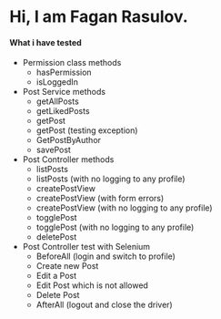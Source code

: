 # Hi, I am Fagan Rasulov.

#### What i have tested

* Permission class methods
	* hasPermission
	* isLoggedIn
* Post Service methods
	* getAllPosts
	* getLikedPosts
	* getPost
	* getPost (testing exception)
	* GetPostByAuthor
	* savePost
* Post Controller methods
	* listPosts
	* listPosts (with no logging to any profile)
	* createPostView
	* createPostView (with form errors)
	* createPostView (with no logging to any profile)
	* togglePost
	* togglePost (with no logging to any profile)
	* deletePost
* Post Controller test with Selenium
	* BeforeAll (login and switch to profile)
	* Create new Post
	* Edit a Post
	* Edit Post which is not allowed
	* Delete Post
	* AfterAll (logout and close the driver)
